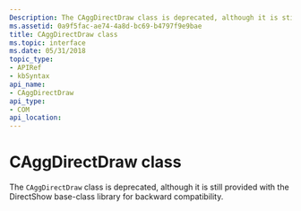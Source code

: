 ```yaml
---
Description: The CAggDirectDraw class is deprecated, although it is still provided with the DirectShow base-class library for backward compatibility.
ms.assetid: 0a9f5fac-ae74-4a8d-bc69-b4797f9e9bae
title: CAggDirectDraw class
ms.topic: interface
ms.date: 05/31/2018
topic_type: 
- APIRef
- kbSyntax
api_name: 
- CAggDirectDraw
api_type: 
- COM
api_location: 
---
```


# CAggDirectDraw class

The `CAggDirectDraw` class is deprecated, although it is still provided with the DirectShow base-class library for backward compatibility.

 

 



